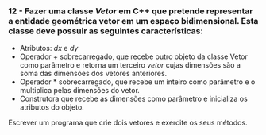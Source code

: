 ### 12 - Fazer uma classe *Vetor* em C++ que pretende representar a entidade geométrica vetor em um espaço bidimensional. Esta classe deve possuir as seguintes características: 

* Atributos: *dx* e *dy*
* Operador + sobrecarregado, que recebe outro objeto da classe Vetor como parâmetro e retorna um terceiro *vetor* cujas dimensões são a soma das dimensões dos vetores anteriores.
* Operador * sobrecarregado, que recebe um inteiro como parâmetro e o multiplica pelas dimensões do vetor.
* Construtora que recebe as dimensões como parâmetro e inicializa os atributos do objeto.  
  
Escrever um programa que crie dois vetores e exercite os seus métodos. 